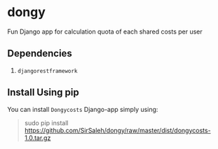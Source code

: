 # dongy

Fun Django app for calculation quota of each shared costs per user 

## Dependencies
1. `djangorestframework`
## Install Using pip

 You can install `Dongycosts` Django-app simply using:
 
 > sudo pip install https://github.com/SirSaleh/dongy/raw/master/dist/dongycosts-1.0.tar.gz



